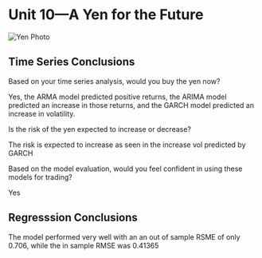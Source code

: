 # Unit 10—A Yen for the Future

![Yen Photo](Images/unit-10-readme-photo.png)

## Time Series Conclusions

Based on your time series analysis, would you buy the yen now?

Yes, the ARMA model predicted positive returns, the ARIMA model predicted an increase in those returns, and the GARCH model predicted an increase in volatility.

Is the risk of the yen expected to increase or decrease?

The risk is expected to increase as seen in the increase vol predicted by GARCH

Based on the model evaluation, would you feel confident in using these models for trading?

Yes

## Regresssion Conclusions

The model performed very well with an an out of sample RSME of only 0.706, while the in sample RMSE was 0.41365